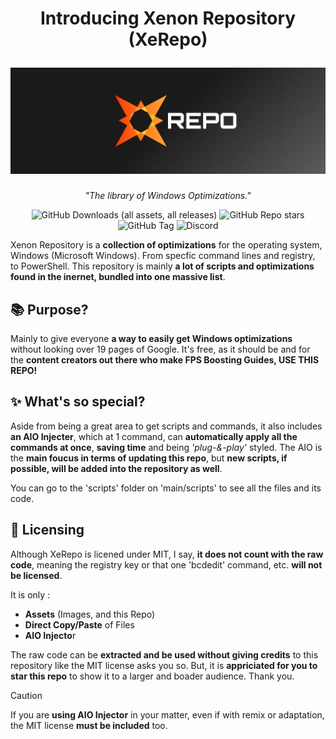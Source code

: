 <h1 align="center">

Introducing Xenon Repository (XeRepo)

<img src="images/xerepo.png" alt="XeRepo" width="1100">

</h1>

<div align="center">

*"The library of Windows Optimizations."*

![GitHub Downloads (all assets, all releases)](https://img.shields.io/github/downloads/xeproject/xerepo/total?style=for-the-badge&color=lightblue)
![GitHub Repo stars](https://img.shields.io/github/stars/xeproject/xerepo?style=for-the-badge&color=gold)
![GitHub Tag](https://img.shields.io/github/v/tag/xeproject/xerepo?style=for-the-badge&label=XI%20Release&color=brightgreen)
![Discord](https://img.shields.io/discord/1351857871838777374?style=for-the-badge&logo=discord&logoColor=white&label=Join%20Us&color=%235865F2&link=https://discord.gg/XyXctdthVZ)

</div>

Xenon Repository is a **collection of optimizations** for the operating system, Windows (Microsoft Windows). From specfic command lines and registry, to PowerShell. This repository is mainly **a lot of scripts and optimizations found in the inernet, bundled into one massive list**.

## 📚 Purpose?
Mainly to give everyone **a way to easily get Windows optimizations** without looking over 19 pages of Google. It's free, as it should be and for the **content creators out there who make FPS Boosting Guides, USE THIS REPO!**

## ✨ What's so special?
Aside from being a great area to get scripts and commands, it also includes **an AIO Injecter**, which at 1 command, can **automatically apply all the commands at once**, **saving time** and being _'plug-&-play'_ styled. The AIO is the **main foucus in terms of updating this repo**, but **new scripts, if possible, will be added into the repository as well**.

You can go to the 'scripts' folder on 'main/scripts' to see all the files and its code.

## 📝 Licensing
Although XeRepo is licened under MIT, I say, **it does not count with the raw code**, meaning the registry key or that one 'bcdedit' command, etc. **will not be licensed**.

It is only :
- **Assets** (Images, and this Repo)
- **Direct Copy/Paste** of Files
- **AIO Injecto**r

The raw code can be **extracted and be used without giving credits** to this repository like the MIT license asks you so. But, it is **appriciated for you to star this repo** to show it to a larger and boader audience. Thank you.

> [!CAUTION]
> If you are **using AIO Injector** in your matter, even if with remix or adaptation, the MIT license **must be included** too.
